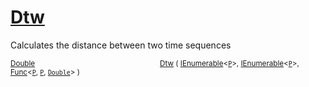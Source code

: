 # [Dtw](./DtwPy-100664154.md)

Calculates the distance between two time sequences

<sub>[Double](https://docs.microsoft.com/en-us/dotnet/api/System.Double)</sub><img width=200/><sub>[Dtw](./DtwPy-100664154.md) ( [IEnumerable](https://docs.microsoft.com/en-us/dotnet/api/System.Collections.Ienumerable)\<[`P`](./DtwPy-100664154.md)>, [IEnumerable](https://docs.microsoft.com/en-us/dotnet/api/System.Collections.Ienumerable)\<[`P`](./DtwPy-100664154.md)>, [Func](https://docs.microsoft.com/en-us/dotnet/api/System.Func-3)\<[`P`](./DtwPy-100664154.md), [`P`](./DtwPy-100664154.md), [`Double`](https://docs.microsoft.com/en-us/dotnet/api/System.Double)> )</sub><br>


